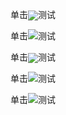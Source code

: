 
单击<img src="https://main.qcloudimg.com/raw/94555a2d0e368853e7a5439245159f59.png"  style="vertical-align:middle;" style="margin:0;" >测试

单击<img src="https://main.qcloudimg.com/raw/94555a2d0e368853e7a5439245159f59.png" style="margin:0;" >测试

单击<img src="https://main.qcloudimg.com/raw/94555a2d0e368853e7a5439245159f59.png" style="vertical-align:middle;" >测试


单击<img src="https://main.qcloudimg.com/raw/94555a2d0e368853e7a5439245159f59.png" style="margin:0 auto;" >测试


单击<img src="https://main.qcloudimg.com/raw/94555a2d0e368853e7a5439245159f59.png" style="margin:auto;" >测试
